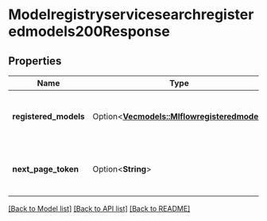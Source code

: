 # Modelregistryservicesearchregisteredmodels200Response

## Properties

Name | Type | Description | Notes
------------ | ------------- | ------------- | -------------
**registered_models** | Option<[**Vec<models::Mlflowregisteredmodel>**](mlflowregisteredmodel.md)> | Registered Models that match the search criteria. | [optional]
**next_page_token** | Option<**String**> | Pagination token to request the next page of models. | [optional]

[[Back to Model list]](../README.md#documentation-for-models) [[Back to API list]](../README.md#documentation-for-api-endpoints) [[Back to README]](../README.md)


